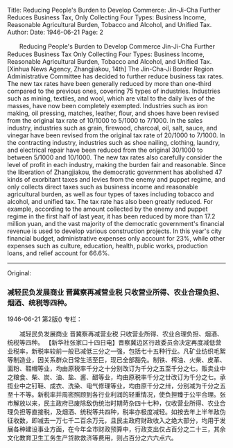 Title: Reducing People's Burden to Develop Commerce: Jin-Ji-Cha Further Reduces Business Tax, Only Collecting Four Types: Business Income, Reasonable Agricultural Burden, Tobacco and Alcohol, and Unified Tax.
Author:
Date: 1946-06-21
Page: 2

　　Reducing People's Burden to Develop Commerce
    Jin-Ji-Cha Further Reduces Business Tax
    Only Collecting Four Types: Business Income, Reasonable Agricultural Burden, Tobacco and Alcohol, and Unified Tax.
    [Xinhua News Agency, Zhangjiakou, 14th] The Jin-Cha-Ji Border Region Administrative Committee has decided to further reduce business tax rates. The new tax rates have been generally reduced by more than one-third compared to the previous ones, covering 75 types of industries. Industries such as mining, textiles, and wool, which are vital to the daily lives of the masses, have now been completely exempted. Industries such as iron making, oil pressing, matches, leather, flour, and shoes have been revised from the original tax rate of 10/1000 to 5/1000 to 7/1000. In the sales industry, industries such as grain, firewood, charcoal, oil, salt, sauce, and vinegar have been revised from the original tax rate of 20/1000 to 7/1000. In the contracting industry, industries such as shoe nailing, clothing, laundry, and electrical repair have been reduced from the original 30/1000 to between 5/1000 and 10/1000. The new tax rates also carefully consider the level of profit in each industry, making the burden fair and reasonable. Since the liberation of Zhangjiakou, the democratic government has abolished 47 kinds of exorbitant taxes and levies from the enemy and puppet regime, and only collects direct taxes such as business income and reasonable agricultural burden, as well as four types of taxes including tobacco and alcohol, and unified tax. The tax rate has also been greatly reduced. For example, according to the amount collected by the enemy and puppet regime in the first half of last year, it has been reduced by more than 17.2 million yuan, and the vast majority of the democratic government's financial revenue is used to develop various construction projects. In this year's city financial budget, administrative expenses only account for 23%, while other expenses such as culture, education, health, public works, production loans, and relief account for 66.6%.



<hr /> 

Original: 


### 减轻民负发展商业  晋冀察再减营业税  只收营业所得、农业合理负担、烟酒、统税等四种。

1946-06-21
第2版()
专栏：

　　减轻民负发展商业
    晋冀察再减营业税
    只收营业所得、农业合理负担、烟酒、统税等四种。
    【新华社张家口十四日电】晋察冀边区行政委员会决定再度减低营业税率，新税率较前一般已减低三分之一强，包括七十五种行业。凡矿业纺织毛絮等制造业，因关系群众日常生活至巨，现已全部豁免。制铁、榨油、火柴、皮革、面粉、鞋帽等业，均由原税率千分之十分别改订为千分之五至千分之七。贩卖业中之粮食、柴、炭、油、盐、酱、醋等业，均由原税率千分之廿改订为千分之七。承揽业中之钉鞋、成衣、洗染、电气修理等业，均由原千分之卅，分别减为千分之五至十不等。新税率并周密照顾到各行业利润的轻重情况，使负担臻于公平合理。张市解放以来，民主政府已废除敌伪统治时期苛杂四十七种，仅收营业所得、农业合理负担等直接税，及烟酒、统税等共四种，税率亦极度减轻。如按去年上半年敌伪征收数，即减去一万七千二百余万元，且民主政府财政收入之绝大部分，均用于发展各种建设事业方面，在今年全市财政预算中，行政支出仅占百分之二十三，其余文化教育卫生工务生产贷款救济等费用，则占百分之六六点六。
